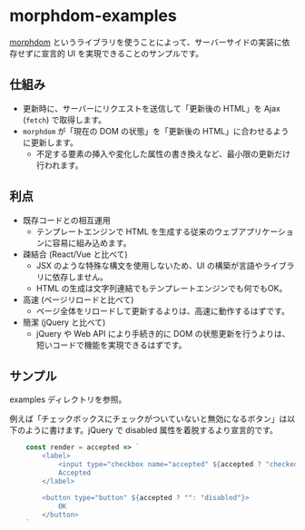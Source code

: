 # morphdom-examples

[morphdom](https://github.com/patrick-steele-idem/morphdom) というライブラリを使うことによって、サーバーサイドの実装に依存せずに宣言的 UI を実現できることのサンプルです。

## 仕組み

- 更新時に、サーバーにリクエストを送信して「更新後の HTML」を Ajax (`fetch`) で取得します。
- `morphdom` が「現在の DOM の状態」を「更新後の HTML」に合わせるように更新します。
    - 不足する要素の挿入や変化した属性の書き換えなど、最小限の更新だけ行われます。

## 利点

- 既存コードとの相互運用
    - テンプレートエンジンで HTML を生成する従来のウェブアプリケーションに容易に組み込めます。
- 疎結合 (React/Vue と比べて)
    - JSX のような特殊な構文を使用しないため、UI の構築が言語やライブラリに依存しません。
    - HTML の生成は文字列連結でもテンプレートエンジンでも何でもOK。
- 高速 (ページリロードと比べて)
    - ページ全体をリロードして更新するよりは、高速に動作するはずです。
- 簡潔 (jQuery と比べて)
    - jQuery や Web API により手続き的に DOM の状態更新を行うよりは、短いコードで機能を実現できるはずです。

## サンプル

examples ディレクトリを参照。

例えば「チェックボックスにチェックがついていないと無効になるボタン」は以下のように書けます。jQuery で disabled 属性を着脱するより宣言的です。

```js
    const render = accepted => `
        <label>
            <input type="checkbox name="accepted" ${accepted ? "checked" : ""}>
            Accepted
        </label>

        <button type="button" ${accepted ? "": "disabled"}>
            OK
        </button>
    `
```
